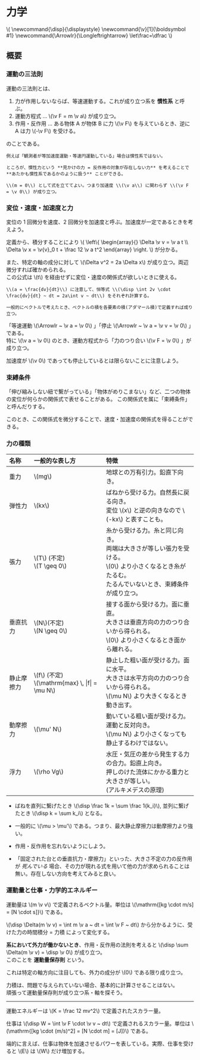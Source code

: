 # 力学

\\(
    \newcommand{\disp}{\displaystyle}
    \newcommand{\v}[1]{\boldsymbol #1}
    \newcommand{\Arrowlr}{\Longleftrightarrow}
    \let\frac=\dfrac
\\)

## 概要

### 運動の三法則

運動の三法則とは、

1. 力が作用しないならば、等速運動する。これが成り立つ系を **慣性系** と呼ぶ。
2. 運動方程式 ... \\(\v F = m \v a\\) が成り立つ。
3. 作用・反作用 ... ある物体 A が物体 B に力 \\(\v F\\) を与えているとき、逆に A は力 \\(-\v F\\) を受ける。

のことである。

```admonish warning title="慣性系でない例"
例えば「観測者が等加速度運動・等速円運動している」場合は慣性系ではない。

ところが、慣性力という **見かけの力 = 反作用の対象が存在しない力** を考えることで **あたかも慣性系であるかのように扱う** ことができる。
```

```admonish warning title="質量が無視できる物体の運動方程式"
\\(m = 0\\) として式を立ててよい。つまり加速度 \\(\v a\\) に関わらず \\(\v F = \v 0\\) が成り立つ。
```




### 変位・速度・加速度と力

変位の 1 回微分を速度、2 回微分を加速度と呼ぶ。加速度が一定であるときを考えよう。

定義から、積分することにより \\(
    \left\\{ \begin{array}{}
        \Delta \v v = \v a t \\\\
        \Delta \v x = \v{v}_0 t + \frac 12 \v a t^2
    \end{array} \right.
\\) が分かる。

また、特定の軸の成分に対して \\(\Delta v^2 = 2a \Delta x\\) が成り立つ。両辺微分すれば確かめられる。  
この公式は \\(t\\) を経由せずに変位・速度の関係式が欲しいときに使える。

```admonish note title="導出" collapsible=true
\\(a = \frac{dv}{dt}\\) に注意して、恒等式 \\(\disp \int 2v \cdot \frac{dv}{dt} ~ dt = 2a\int v ~ dt\\) をそれぞれ計算する。

一般的にベクトルで考えたとき、ベクトルの積を各要素の積(アダマール積)で定義すれば成り立つ。
```

「等速運動 \\(\Arrowlr ~ \v a = \v 0\\) 」「停止 \\(\Arrowlr ~ \v a = \v v = \v 0\\) 」である。  
特に \\(\v a = \v 0\\) のとき、運動方程式から「力のつり合い \\(\v F = \v 0\\) 」が成り立つ。

加速度が \\(\v 0\\) であっても停止しているとは限らないことに注意しよう。



### 束縛条件

「伸び縮みしない紐で繋がっている」「物体がめりこまない」など、二つの物体の変位が何らかの関係式で表せることがある。
この関係式を属に「束縛条件」と呼んだりする。

このとき、この関係式を微分することで、速度・加速度の関係式を得ることができる。



### 力の種類

|名称|一般的な表し方|特徴|
|:-|:-|:-|
|重力|\\(mg\\)|地球との万有引力。鉛直下向き。|
|弾性力|\\(kx\\)|ばねから受ける力。自然長に戻る向き。<br>変位 \\(x\\) と逆の向きなので \\(-kx\\) と表すことも。|
|張力|\\(T\\) (不定)<br>\\(T \geq 0\\)|糸から受ける力。糸と同じ向き。<br>両端は大きさが等しい張力を受ける。<br>\\(0\\) より小さくなるとき糸がたるむ。<br>たるんでいないとき、束縛条件が成り立つ。|
|垂直抗力|\\(N\\)(不定)<br>\\(N \geq 0\\)|接する面から受ける力。面に垂直。<br>大きさは垂直方向の力のつり合いから得られる。<br>\\(0\\) より小さくなるとき面から離れる。|
|静止摩擦力|\\(f\\) (不定)<br>\\(\mathrm{max} \\, \|f\| = \mu N\\)|静止した粗い面が受ける力。面に水平。<br>大きさは水平方向の力のつり合いから得られる。<br>\\(\mu N\\) より大きくなるとき動き出す。|
|動摩擦力|\\(\mu' N\\)|動いている粗い面が受ける力。運動と反対向き。<br>\\(\mu N\\) より小さくなっても静止するわけではない。|
|浮力|\\(\rho Vg\\)|水圧・気圧の差から発生する力の合力。鉛直上向き。<br>押しのけた流体にかかる重力と大きさが等しい。<br>(アルキメデスの原理)|

+ ばねを直列に繋げたとき \\(\disp \frac 1k = \sum \frac 1{k_i}\\), 並列に繋げたとき \\(\disp k = \sum k_i\\) となる。

+ 一般的に \\(\mu > \mu'\\) である。つまり、最大静止摩擦力は動摩擦力より強い。

+ 作用・反作用を忘れないようにしよう。

+ 「固定された台との垂直抗力・摩擦力」といった、大きさ不定の力の反作用が *死んでいる* 場合、その力が現れる式を用いて他の力が求められることは無い。存在しない方向を考えてみると良い。



### 運動量と仕事・力学的エネルギー

運動量は \\(m \v v\\) で定義されるベクトル量。単位は \\(\mathrm{[kg \cdot m/s] = [N \cdot s]}\\) である。

\\(\disp \Delta(m \v v) = \int m \v a ~ dt = \int \v F ~ dt\\) から分かるように、受けた力の時間積分 = 力積 によって変化する。

**系において外力が働かないとき**、作用・反作用の法則を考えると \\(\disp \sum \Delta(m \v v) = \disp \v 0\\) が成り立つ。  
このことを **運動量保存則** という。

これは特定の軸方向に注目しても、外力の成分が \\(0\\) である限り成り立つ。

力積は、問題で与えられていない場合、基本的に計算させることはない。  
頑張って運動量保存則が成り立つ系・軸を探そう。

---

運動エネルギーは \\(K = \frac 12 mv^2\\) で定義されたスカラー量。

仕事は \\(\disp W = \int \v F \cdot \v v ~ dt\\) で定義されるスカラー量。単位は \\(\mathrm{[kg \cdot (m/s)^2] = [N \cdot m] = [J]}\\) である。

端的に言えば、仕事は物体を加速させるパワーを表している。実際、仕事を受けると \\(E\\) は \\(W\\) だけ増加する。
